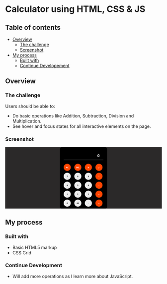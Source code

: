 # Calculator using HTML, CSS & JS


## Table of contents

- [Overview](#overview)
  - [The challenge](#the-challenge)
  - [Screenshot](#screenshot)
- [My process](#my-process)
  - [Built with](#built-with)
  - [Continue Developement](#continue-development)

## Overview

### The challenge

Users should be able to:

- Do basic operations like Addition, Subtraction, Division and Multiplication.
- See hover and focus states for all interactive elements on the page.

### Screenshot

![](/screenshot/calculator-design.png) 


## My process

### Built with

- Basic HTML5 markup
- CSS Grid

### Continue Development

- Will add more operations as I learn more about JavaScript.
